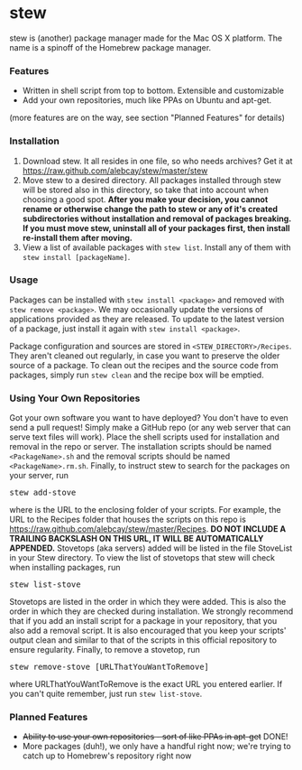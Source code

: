 stew
====

stew is (another) package manager made for the Mac OS X platform. The name is a spinoff of the Homebrew package manager.

### Features

- Written in shell script from top to bottom. Extensible and customizable
- Add your own repositories, much like PPAs on Ubuntu and apt-get.

(more features are on the way, see section "Planned Features" for details)


### Installation

1. Download stew. It all resides in one file, so who needs archives? Get it at https://raw.github.com/alebcay/stew/master/stew
2. Move stew to a desired directory. All packages installed through stew will be stored also in this directory, so take that into account when choosing a good spot. **After you make your decision, you cannot rename or otherwise change the path to stew or any of it's created subdirectories without installation and removal of packages breaking. If you must move stew, uninstall all of your packages first, then install re-install them after moving.**
3. View a list of available packages with `stew list`. Install any of them with `stew install [packageName]`.

### Usage

Packages can be installed with `stew install <package>` and removed with `stew remove <package>`. We may occasionally update the versions of applications provided as they are released. To update to the latest version of a package, just install it again with `stew install <package>`.


Package configuration and sources are stored in `<STEW_DIRECTORY>/Recipes`. They aren't cleaned out regularly, in case you want to preserve the older source of a package. To clean out the recipes and the source code from packages, simply run `stew clean` and the recipe box will be emptied.

### Using Your Own Repositories

Got your own software you want to have deployed? You don't have to even send a pull request! Simply make a GitHub repo (or any web server that can serve text files will work). Place the shell scripts used for installation and removal in the repo or server. The installation scripts should be named `<PackageName>.sh` and the removal scripts should be named `<PackageName>.rm.sh`. Finally, to instruct stew to search for the packages on your server, run
<pre>
stew add-stove <URLtoEnclosingFolderOfScripts>
</pre>
where <URLtoEnclosingFolderOfScripts> is the URL to the enclosing folder of your scripts. For example, the URL to the Recipes folder that houses the scripts on this repo is https://raw.github.com/alebcay/stew/master/Recipes. **DO NOT INCLUDE A TRAILING BACKSLASH ON THIS URL, IT WILL BE AUTOMATICALLY APPENDED.** Stovetops (aka servers) added will be listed in the file StoveList in your Stew directory. To view the list of stovetops that stew will check when installing packages, run
<pre>
stew list-stove
</pre>
Stovetops are listed in the order in which they were added. This is also the order in which they are checked during installation. We strongly recommend that if you add an install script for a package in your repository, that you also add a removal script. It is also encouraged that you keep your scripts' output clean and similar to that of the scripts in this official repository to ensure regularity.
Finally, to remove a stovetop, run
<pre>
stew remove-stove [URLThatYouWantToRemove]
</pre>
where URLThatYouWantToRemove is the exact URL you entered earlier. If you can't quite remember, just run `stew list-stove`.

### Planned Features

- ~~Ability to use your own repositories - sort of like PPAs in apt-get~~ DONE!
- More packages (duh!), we only have a handful right now; we're trying to catch up to Homebrew's repository right now

